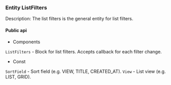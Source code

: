 ### Entity ListFilters

Description: The list filters is the general entity for list filters.     

#### Public api

- Components

`ListFilters` - Block for list filters. Accepts callback for each filter change.

- Const

`SortField` - Sort field (e.g. VIEW, TITLE, CREATED_AT).
`View` - List view (e.g. LIST, GRID).

